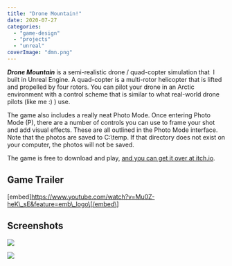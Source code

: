 ```yaml
---
title: "Drone Mountain!"
date: 2020-07-27
categories: 
  - "game-design"
  - "projects"
  - "unreal"
coverImage: "dmn.png"
---
```


**_Drone Mountain_** is a semi-realistic drone / quad-copter simulation that  I built in Unreal Engine. A quad-copter is a multi-rotor helicopter that is lifted and propelled by four rotors. You can pilot your drone in an Arctic environment with a control scheme that is similar to what real-world drone pilots (like me :) ) use.

The game also includes a really neat Photo Mode. Once entering Photo Mode (P), there are a number of controls you can use to frame your shot and add visual effects. These are all outlined in the Photo Mode interface. Note that the photos are saved to C:\\temp. If that directory does not exist on your computer, the photos will not be saved.

The game is free to download and play, [and you can get it over at itch.io](https://quadraticgames.itch.io/drone-mountain).

## Game Trailer

\[embed\]https://www.youtube.com/watch?v=Mu0Z-heK\_sE&feature=emb\_logo\[/embed\]

## Screenshots

![](images/nJumA.png)

![](images/fOs1hs.png)
